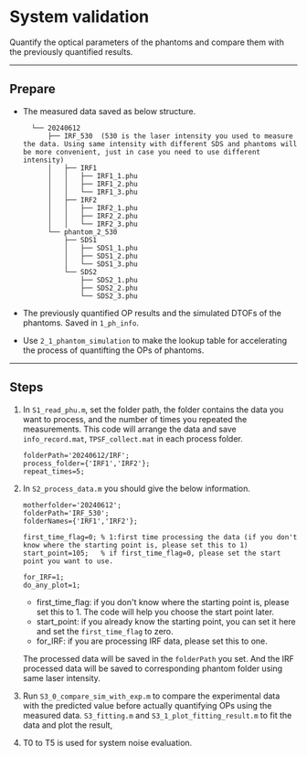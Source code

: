 # System validation
Quantify the optical parameters of the phantoms and compare them with the previously quantified results.

---

## Prepare
* The measured data saved as below structure.
    

        └── 20240612
            ├── IRF_530  (530 is the laser intensity you used to measure the data. Using same intensity with different SDS and phantoms will be more convenient, just in case you need to use different intensity)
            │   ├── IRF1
            │   │   ├── IRF1_1.phu
            │   │   ├── IRF1_2.phu
            │   │   └── IRF1_3.phu
            │   ├── IRF2
            │   │   ├── IRF2_1.phu
            │   │   ├── IRF2_2.phu
            │   │   └── IRF2_3.phu
            └── phantom_2_530
                ├── SDS1
                │   ├── SDS1_1.phu
                │   ├── SDS1_2.phu
                │   └── SDS1_3.phu
                └── SDS2
                    ├── SDS2_1.phu
                    ├── SDS2_2.phu
                    └── SDS2_3.phu

* The previously quantified OP results and the simulated DTOFs of the phantoms. Saved in `1_ph_info`.
* Use `2_1_phantom_simulation` to make the lookup table for accelerating the process of quantifting the OPs of phantoms.
---

## Steps

1. In `S1_read_phu.m`, set the folder path, the folder contains the data you want to process, and the number of times you repeated the measurements. This code will arrange the data and save `info_record.mat`, `TPSF_collect.mat` in each process folder. 
    
    ```matlab=12
    folderPath='20240612/IRF';
    process_folder={'IRF1','IRF2'};
    repeat_times=5;
    ```

2. In `S2_process_data.m` you should give the below information.
    ```matlab=22
    motherfolder='20240612';
    folderPath='IRF_530';
    folderNames={'IRF1','IRF2'};

    first_time_flag=0; % 1:first time processing the data (if you don't know where the starting point is, please set this to 1)
    start_point=105;   % if first_time_flag=0, please set the start point you want to use.

    for_IRF=1;
    do_any_plot=1;
    ```
    * first_time_flag: if you don't know where the starting point is, please set this to 1. The code will help you choose the start point later. 
    * start_point: if you already know the starting point, you can set it here and set the `first_time_flag` to zero.
    * for_IRF: if you are processing IRF data, please set this to one.
    
    The processed data will be saved in the `folderPath` you set. And the IRF processed data will be saved to corresponding phantom folder using same laser intensity.
    
3. Run `S3_0_compare_sim_with_exp.m` to compare the experimental data with the predicted value before actually quantifying OPs using the measured data. `S3_fitting.m` and `S3_1_plot_fitting_result.m` to fit the data and plot the result, 


4. T0 to T5 is used for system noise evaluation.
